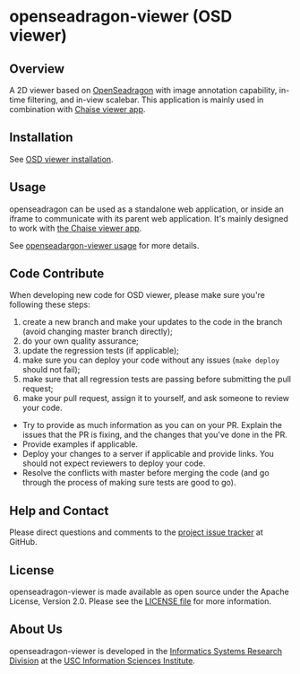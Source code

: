 # openseadragon-viewer (OSD viewer)

## Overview

  A 2D viewer based on [OpenSeadragon](https://openseadragon.github.io/) with image annotation capability,
  in-time filtering, and in-view scalebar.
  This application is mainly used in combination with
  [Chaise viewer app](https://github.com/informatics-isi-edu/chaise/tree/master/docs/user-docs/viewer/viewer-app.md).

## Installation

See [OSD viewer installation](docs/user-docs/installation.md).

## Usage

openseadragon can be used as a standalone web application, or inside an iframe to communicate with its parent web application. It's mainly designed to work with [the Chaise viewer app](https://github.com/informatics-isi-edu/chaise/tree/master/docs/user-docs/viewer.md).

See [openseadargon-viewer usage](docs/user-docs/usage.md) for more details.

## Code Contribute

When developing new code for OSD viewer, please make sure you're following these steps:

1. create a new branch and make your updates to the code in the branch (avoid changing master branch directly);
2. do your own quality assurance;
4. update the regression tests (if applicable);
6. make sure you can deploy your code without any issues (`make deploy` should not fail);
7. make sure that all regression tests are passing before submitting the pull request;
8. make your pull request, assign it to yourself, and ask someone to review your code.
  - Try to provide as much information as you can on your PR. Explain the issues that the PR is fixing, and the changes that you've done in the PR.
  - Provide examples if applicable.
  - Deploy your changes to a server if applicable and provide links. You should not expect reviewers to deploy your code.
  - Resolve the conflicts with master before merging the code (and go through the process of making sure tests are good to go).


## Help and Contact

Please direct questions and comments to the [project issue tracker](https://github.com/informatics-isi-edu/openseadragon-viewer/issues) at GitHub.

## License

openseadragon-viewer is made available as open source under the Apache License,
Version 2.0. Please see the [LICENSE file](LICENSE) for more information.

## About Us

openseadragon-viewer is developed in the
[Informatics Systems Research Division](http://isrd.isi.edu/)
at the [USC Information Sciences Institute](http://www.isi.edu).
